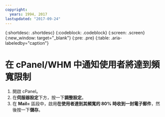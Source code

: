 ```yaml
---
copyright:
  years: 1994, 2017
lastupdated: "2017-09-24"
---
```


{:shortdesc: .shortdesc}
{:codeblock: .codeblock}
{:screen: .screen}
{:new_window: target="_blank"}
{:pre: .pre}
{:table: .aria-labeledby="caption"}

# 在 cPanel/WHM 中通知使用者將達到頻寬限制

1. 開啟 cPanel。
2. 在**伺服器設定**下方，按一下**調整設定**。 
3. 在 **Mail=** 區段中，啟用**在使用者達到其頻寬的 80% 時收到一封電子郵件**，然後按一下**儲存**。
